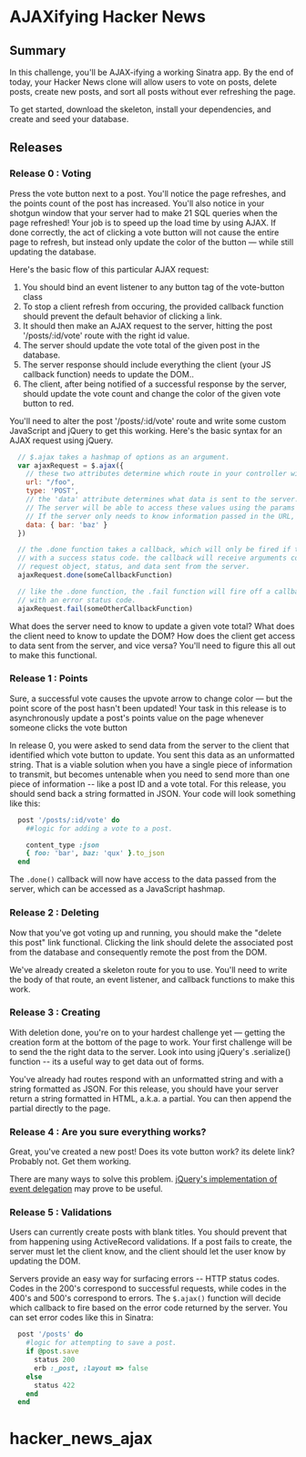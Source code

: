 # AJAXifying Hacker News

## Summary

In this challenge, you'll be AJAX-ifying a working Sinatra app. By the end of
today, your Hacker News clone will allow users to vote on posts, delete posts,
create new posts, and sort all posts without ever refreshing the page.

To get started, download the skeleton, install your dependencies, and create
and seed your database.

## Releases

### Release 0 : Voting

Press the vote button next to a post. You'll notice the page refreshes, and the
points count of the post has increased. You'll also notice in your shotgun
window that your server had to make 21 SQL queries when the page refreshed!
Your job is to speed up the load time by using AJAX. If done correctly, the act
of clicking a vote button will not cause the entire page to refresh, but
instead only update the color of the button — while still updating the
database.

Here's the basic flow of this particular AJAX request:

1. You should bind an event listener to any button tag of the vote-button class
2. To stop a client refresh from occuring, the provided callback function should prevent the default behavior of clicking a link.
3. It should then make an AJAX request to the server, hitting the post '/posts/:id/vote' route with the right id value.
4. The server should update the vote total of the given post in the database.
5. The server response should include everything the client (your JS callback function) needs to update the DOM..
6. The client, after being notified of a successful response by the server, should update the vote count and change the color of the given vote button to red.

You'll need to alter the post '/posts/:id/vote' route  and write some custom JavaScript and jQuery to get this working. Here's the basic syntax for an AJAX request using jQuery.

```javascript
  // $.ajax takes a hashmap of options as an argument.
  var ajaxRequest = $.ajax({
    // these two attributes determine which route in your controller will be called.
    url: "/foo",
    type: 'POST',
    // the 'data' attribute determines what data is sent to the server.
    // The server will be able to access these values using the params hash.
    // If the server only needs to know information passed in the URL, this attribute is not necessary.
    data: { bar: 'baz' }
  })

  // the .done function takes a callback, which will only be fired if the server responds
  // with a success status code. the callback will receive arguments corresponding to the
  // request object, status, and data sent from the server.
  ajaxRequest.done(someCallbackFunction)

  // like the .done function, the .fail function will fire off a callback if the server responds
  // with an error status code.
  ajaxRequest.fail(someOtherCallbackFunction)
```

What does the server need to know to update a given vote total? What does the
client need to know to update the DOM? How does the client get access to data
sent from the server, and vice versa? You'll need to figure this all out to
make this functional.


### Release 1 : Points

Sure, a successful vote causes the upvote arrow to change color — but the point
score of the post hasn't been updated! Your task in this release is to
asynchronously update a post's points value on the page whenever someone clicks
the vote button

In release 0, you were asked to send data from the server to the client that
identified which vote button to update. You sent this data as an unformatted
string. That is a viable solution when you have a single piece of information
to transmit, but becomes untenable when you need to send more than one piece of
information -- like a post ID and a vote total. For this release, you should
send back a string formatted in JSON. Your code will look something like this:

```ruby
  post '/posts/:id/vote' do
    ##logic for adding a vote to a post.

    content_type :json
    { foo: 'bar', baz: 'qux' }.to_json
  end
```

The `.done()` callback will now have access to the data passed from the server,
which can be accessed as a JavaScript hashmap.

### Release 2 : Deleting

Now that you've got voting up and running, you should make the "delete this
post" link functional. Clicking the link should delete the associated post from
the database and consequently remote the post from the DOM.

We've already created a skeleton route for you to use. You'll need to write the
body of that route, an event listener, and callback functions to make this
work.

### Release 3 : Creating

With deletion done, you're on to your hardest challenge yet — getting the
creation form at the bottom of the page to work. Your first challenge will be
to send the the right data to the server. Look into using jQuery's .serialize()
function -- its a useful way to get data out of forms.

You've already had routes respond with an unformatted string and with a string
formatted as JSON. For this release, you should have your server return a
string formatted in HTML, a.k.a. a partial. You can then append the partial
directly to the page.

### Release 4 : Are you sure everything works?

Great, you've created a new post! Does its vote button work? its delete link?
Probably not. Get them working.

There are many ways to solve this problem. [jQuery's implementation of event
delegation](https://learn.jquery.com/events/event-delegation/) may prove to be
useful.

### Release 5 : Validations

Users can currently create posts with blank titles. You should prevent that
from happening using ActiveRecord validations. If a post fails to create,
the server must let the client know, and the client should let the user know by
updating the DOM.

Servers provide an easy way for surfacing errors -- HTTP status codes. Codes in
the 200's correspond to successful requests, while  codes in the 400's and
500's correspond to errors. The `$.ajax()` function will decide which callback to
fire based on the error code returned by the server. You can set error codes
like this in Sinatra:

```ruby
  post '/posts' do
    #logic for attempting to save a post.
    if @post.save
      status 200
      erb :_post, :layout => false
    else
      status 422
    end
  end
```



# hacker_news_ajax
